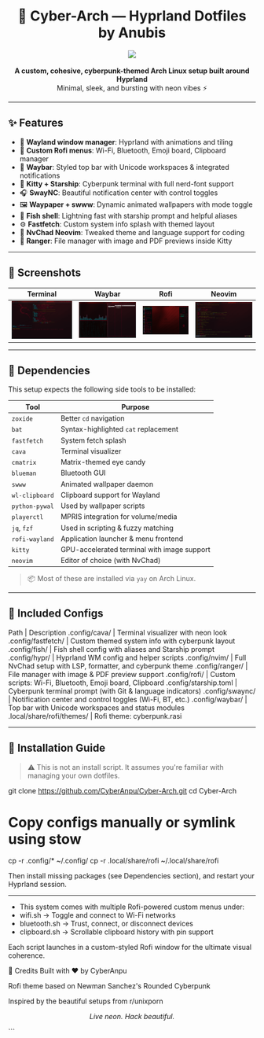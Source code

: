 <h1 align="center">🌌 Cyber-Arch — Hyprland Dotfiles by Anubis</h1>

<p align="center">
  <img src="screenshots/nvim-dark.png" width="700">
</p>

<p align="center">
  <b>A custom, cohesive, cyberpunk-themed Arch Linux setup built around Hyprland</b><br>
  Minimal, sleek, and bursting with neon vibes ⚡
</p>

---

## ✨ Features

- 🔷 **Wayland window manager**: Hyprland with animations and tiling
- 🧠 **Custom Rofi menus**: Wi-Fi, Bluetooth, Emoji board, Clipboard manager
- 🌌 **Waybar**: Styled top bar with Unicode workspaces & integrated notifications
- 🎨 **Kitty + Starship**: Cyberpunk terminal with full nerd-font support
- 🎧 **SwayNC**: Beautiful notification center with control toggles
- 🖼️ **Waypaper + swww**: Dynamic animated wallpapers with mode toggle
- 🐚 **Fish shell**: Lightning fast with starship prompt and helpful aliases
- ⚙️ **Fastfetch**: Custom system info splash with themed layout
- 🧩 **NvChad Neovim**: Tweaked theme and language support for coding
- 📁 **Ranger**: File manager with image and PDF previews inside Kitty

---

## 📸 Screenshots

| Terminal | Waybar | Rofi | Neovim |
|---------|--------|------|--------|
| ![Terminal Screenshot](screenshots/Kitty_Fish_Starship_Fastfetch.png) | ![Ranger file manager + cava/cmatrix](screenshots/cava_cmatrix_ranger.png) | ![Rofi + swaync](screenshots/rofi_swaync.png) | ![nvim](screenshots/nvim-chad.png) |

---

## 🧩 Dependencies

This setup expects the following side tools to be installed:

| Tool | Purpose |
|------|---------|
| `zoxide` | Better `cd` navigation |
| `bat` | Syntax-highlighted `cat` replacement |
| `fastfetch` | System fetch splash |
| `cava` | Terminal visualizer |
| `cmatrix` | Matrix-themed eye candy |
| `blueman` | Bluetooth GUI |
| `swww` | Animated wallpaper daemon |
| `wl-clipboard` | Clipboard support for Wayland |
| `python-pywal` | Used by wallpaper scripts |
| `playerctl` | MPRIS integration for volume/media |
| `jq`, `fzf` | Used in scripting & fuzzy matching |
| `rofi-wayland` | Application launcher & menu frontend |
| `kitty` | GPU-accelerated terminal with image support |
| `neovim` | Editor of choice (with NvChad) |

> 📦 Most of these are installed via `yay` on Arch Linux.

---

## 📁 Included Configs
Path | Description
.config/cava/ | Terminal visualizer with neon look
.config/fastfetch/ | Custom themed system info with cyberpunk layout
.config/fish/ | Fish shell config with aliases and Starship prompt
.config/hypr/ | Hyprland WM config and helper scripts
.config/nvim/ | Full NvChad setup with LSP, formatter, and cyberpunk theme
.config/ranger/ | File manager with image & PDF preview support
.config/rofi/ | Custom scripts: Wi-Fi, Bluetooth, Emoji board, Clipboard
.config/starship.toml | Cyberpunk terminal prompt (with Git & language indicators)
.config/swaync/ | Notification center and control toggles (Wi-Fi, BT, etc.)
.config/waybar/ | Top bar with Unicode workspaces and status modules
.local/share/rofi/themes/ | Rofi theme: cyberpunk.rasi

---

## 🚀 Installation Guide

> ⚠️ This is not an install script. It assumes you're familiar with managing your own dotfiles.

git clone https://github.com/CyberAnpu/Cyber-Arch.git
cd Cyber-Arch

# Copy configs manually or symlink using stow
cp -r .config/* ~/.config/
cp -r .local/share/rofi ~/.local/share/rofi

Then install missing packages (see Dependencies section), and restart your Hyprland session.

---

- This system comes with multiple Rofi-powered custom menus under:
- wifi.sh → Toggle and connect to Wi-Fi networks
- bluetooth.sh → Trust, connect, or disconnect devices
- clipboard.sh → Scrollable clipboard history with pin support

Each script launches in a custom-styled Rofi window for the ultimate visual coherence.

💬 Credits
Built with ❤️ by CyberAnpu

Rofi theme based on Newman Sanchez's Rounded Cyberpunk

Inspired by the beautiful setups from r/unixporn

<p align="center"> <i>Live neon. Hack beautiful.</i> </p> ```
